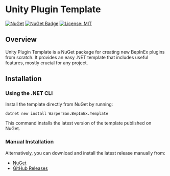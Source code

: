 # Unity Plugin Template

[![NuGet](https://img.shields.io/nuget/v/WarperSan.BepInEx.Template.svg)](https://www.nuget.org/packages/WarperSan.BepInEx.Template)
[![NuGet Badge](https://img.shields.io/nuget/dt/WarperSan.BepInEx.Template)](https://www.nuget.org/packages/WarperSan.BepInEx.Template)
[![License: MIT](https://img.shields.io/badge/License-MIT-green.svg)](https://raw.githubusercontent.com/WarperSan/unity-plugin-template/master/LICENSE)

## Overview
Unity Plugin Template is a NuGet package for creating new BepInEx plugins from scratch. It provides an easy .NET template that includes useful features, mostly crucial for any project.

## Installation
### Using the .NET CLI

Install the template directly from NuGet by running:
```
dotnet new install WarperSan.BepInEx.Template
```

This command installs the latest version of the template published on NuGet.

### Manual Installation

Alternatively, you can download and install the latest release manually from:
- [NuGet](https://www.nuget.org/packages/WarperSan.BepInEx.Template)
- [GitHub Releases](https://github.com/WarperSan/unity-plugin-template/releases/latest)

